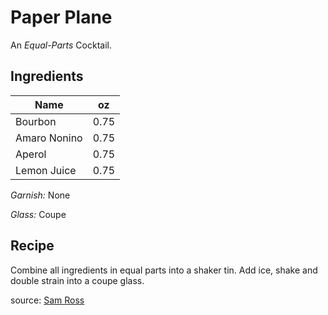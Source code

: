# Paper Plane


An _Equal-Parts_ Cocktail.

## Ingredients

| Name | oz |
| ----------- | ------- |
| Bourbon | 0.75 |
| Amaro Nonino | 0.75 |
| Aperol | 0.75 |
| Lemon Juice | 0.75 |

_Garnish:_ None

_Glass:_ Coupe

## Recipe

Combine all ingredients in equal parts into a shaker tin. Add ice, shake and double strain into a coupe glass.

source: [Sam Ross](https://punchdrink.com/recipes/paper-plane/)

[^1]: Citrus forward
